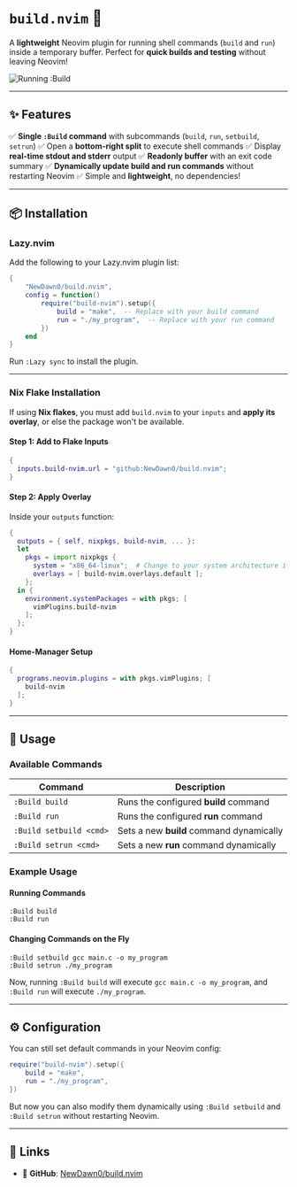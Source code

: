 # `build.nvim` 🚀

A **lightweight** Neovim plugin for running shell commands (`build` and `run`) inside a temporary buffer. Perfect for **quick builds and testing** without leaving Neovim!

![Running :Build](./github/build.png)

---

## ✨ Features

✅ **Single `:Build` command** with subcommands (`build`, `run`, `setbuild`, `setrun`)
✅ Open a **bottom-right split** to execute shell commands
✅ Display **real-time stdout and stderr** output
✅ **Readonly buffer** with an exit code summary
✅ **Dynamically update build and run commands** without restarting Neovim
✅ Simple and **lightweight**, no dependencies!

---

## 📦 Installation

### **Lazy.nvim**

Add the following to your Lazy.nvim plugin list:

```lua
{
    "NewDawn0/build.nvim",
    config = function()
        require("build-nvim").setup({
            build = "make",  -- Replace with your build command
            run = "./my_program",  -- Replace with your run command
        })
    end
}
```

Run `:Lazy sync` to install the plugin.

---

### **Nix Flake Installation**

If using **Nix flakes**, you must add `build.nvim` to your `inputs` and **apply its overlay**, or else the package won't be available.

#### **Step 1: Add to Flake Inputs**

```nix
{
  inputs.build-nvim.url = "github:NewDawn0/build.nvim";
}
```

#### **Step 2: Apply Overlay**

Inside your `outputs` function:

```nix
{
  outputs = { self, nixpkgs, build-nvim, ... }:
  let
    pkgs = import nixpkgs {
      system = "x86_64-linux";  # Change to your system architecture if needed
      overlays = [ build-nvim.overlays.default ];
    };
  in {
    environment.systemPackages = with pkgs; [
      vimPlugins.build-nvim
    ];
  };
}
```

#### **Home-Manager Setup**

```nix
{
  programs.neovim.plugins = with pkgs.vimPlugins; [
    build-nvim
  ];
}
```

---

## 🚀 Usage

### **Available Commands**

| Command                 | Description                              |
| ----------------------- | ---------------------------------------- |
| `:Build build`          | Runs the configured **build** command    |
| `:Build run`            | Runs the configured **run** command      |
| `:Build setbuild <cmd>` | Sets a new **build** command dynamically |
| `:Build setrun <cmd>`   | Sets a new **run** command dynamically   |

### **Example Usage**

#### **Running Commands**

```vim
:Build build
:Build run
```

#### **Changing Commands on the Fly**

```vim
:Build setbuild gcc main.c -o my_program
:Build setrun ./my_program
```

Now, running `:Build build` will execute `gcc main.c -o my_program`, and `:Build run` will execute `./my_program`.

---

## ⚙️ Configuration

You can still set default commands in your Neovim config:

```lua
require("build-nvim").setup({
    build = "make",
    run = "./my_program",
})
```

But now you can also modify them dynamically using `:Build setbuild` and `:Build setrun` without restarting Neovim.

---

## 🔗 Links

- 📜 **GitHub**: [NewDawn0/build.nvim](https://github.com/NewDawn0/build.nvim)
